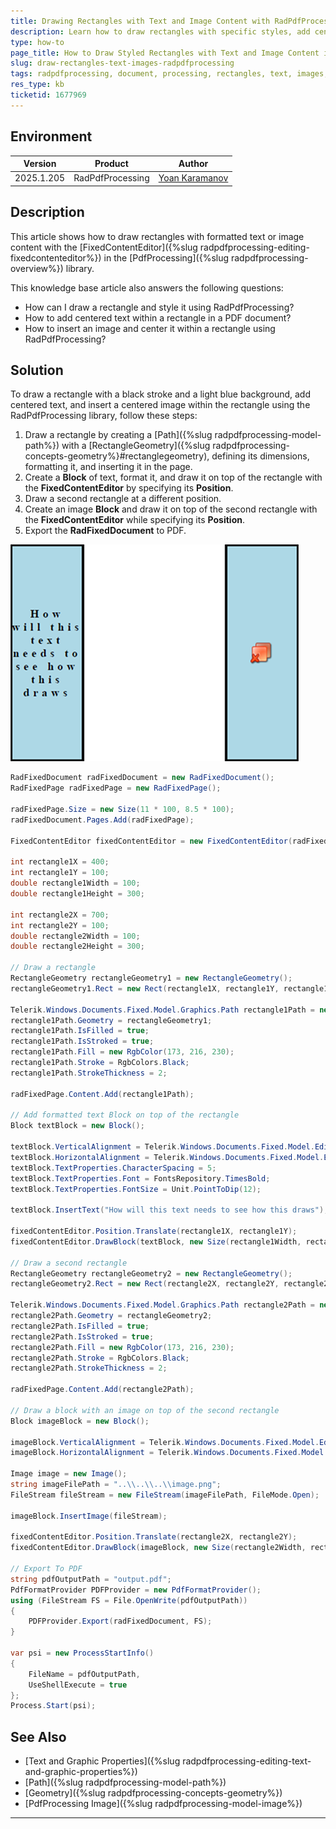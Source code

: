 ```yaml
---
title: Drawing Rectangles with Text and Image Content with RadPdfProcessing
description: Learn how to draw rectangles with specific styles, add centered text, and images within those rectangles using the RadPdfProcessing library.
type: how-to
page_title: How to Draw Styled Rectangles with Text and Image Content in PDFs with RadPdfProcessing
slug: draw-rectangles-text-images-radpdfprocessing
tags: radpdfprocessing, document, processing, rectangles, text, images, drawing, pdf, content, style, format, fixedcontenteditor, editor, image, centered
res_type: kb
ticketid: 1677969
---
```


## Environment

| Version | Product | Author | 
| --- | --- | ---- | 
| 2025.1.205| RadPdfProcessing |[Yoan Karamanov](https://www.telerik.com/blogs/author/yoan-karamanov)| 

## Description

This article shows how to draw rectangles with formatted text or image content with the [FixedContentEditor]({%slug radpdfprocessing-editing-fixedcontenteditor%}) in the [PdfProcessing]({%slug radpdfprocessing-overview%}) library.

This knowledge base article also answers the following questions:
- How can I draw a rectangle and style it using RadPdfProcessing?
- How to add centered text within a rectangle in a PDF document?
- How to insert an image and center it within a rectangle using RadPdfProcessing?

## Solution

To draw a rectangle with a black stroke and a light blue background, add centered text, and insert a centered image within the rectangle using the RadPdfProcessing library, follow these steps:

1. Draw a rectangle by creating a [Path]({%slug radpdfprocessing-model-path%}) with a [RectangleGeometry]({%slug radpdfprocessing-concepts-geometry%}#rectanglegeometry), defining its dimensions, formatting it, and inserting it in the page.
2. Create a **Block** of text, format it, and draw it on top of the rectangle with the **FixedContentEditor** by specifying its **Position**.
3. Draw a second rectangle at a different position.
4. Create an image **Block** and draw it on top of the second rectangle with the **FixedContentEditor** while specifying its **Position**.
5. Export the **RadFixedDocument** to PDF.

![RadPdfProcessing Draw Rectangles With Text and Image content](images/draw-rectangles-text-images-radpdfprocessing-result.png)

```csharp
RadFixedDocument radFixedDocument = new RadFixedDocument();
RadFixedPage radFixedPage = new RadFixedPage();

radFixedPage.Size = new Size(11 * 100, 8.5 * 100);
radFixedDocument.Pages.Add(radFixedPage);

FixedContentEditor fixedContentEditor = new FixedContentEditor(radFixedPage);

int rectangle1X = 400;
int rectangle1Y = 100;
double rectangle1Width = 100;
double rectangle1Height = 300;

int rectangle2X = 700;
int rectangle2Y = 100;
double rectangle2Width = 100;
double rectangle2Height = 300;

// Draw a rectangle
RectangleGeometry rectangleGeometry1 = new RectangleGeometry();
rectangleGeometry1.Rect = new Rect(rectangle1X, rectangle1Y, rectangle1Width, rectangle1Height);

Telerik.Windows.Documents.Fixed.Model.Graphics.Path rectangle1Path = new Telerik.Windows.Documents.Fixed.Model.Graphics.Path();
rectangle1Path.Geometry = rectangleGeometry1;
rectangle1Path.IsFilled = true;
rectangle1Path.IsStroked = true;
rectangle1Path.Fill = new RgbColor(173, 216, 230);
rectangle1Path.Stroke = RgbColors.Black;
rectangle1Path.StrokeThickness = 2;

radFixedPage.Content.Add(rectangle1Path);

// Add formatted text Block on top of the rectangle
Block textBlock = new Block();

textBlock.VerticalAlignment = Telerik.Windows.Documents.Fixed.Model.Editing.Flow.VerticalAlignment.Center;
textBlock.HorizontalAlignment = Telerik.Windows.Documents.Fixed.Model.Editing.Flow.HorizontalAlignment.Center;
textBlock.TextProperties.CharacterSpacing = 5;
textBlock.TextProperties.Font = FontsRepository.TimesBold;
textBlock.TextProperties.FontSize = Unit.PointToDip(12);

textBlock.InsertText("How will this text needs to see how this draws");

fixedContentEditor.Position.Translate(rectangle1X, rectangle1Y);
fixedContentEditor.DrawBlock(textBlock, new Size(rectangle1Width, rectangle1Height));

// Draw a second rectangle
RectangleGeometry rectangleGeometry2 = new RectangleGeometry();
rectangleGeometry2.Rect = new Rect(rectangle2X, rectangle2Y, rectangle2Width, rectangle2Height);

Telerik.Windows.Documents.Fixed.Model.Graphics.Path rectangle2Path = new Telerik.Windows.Documents.Fixed.Model.Graphics.Path();
rectangle2Path.Geometry = rectangleGeometry2;
rectangle2Path.IsFilled = true;
rectangle2Path.IsStroked = true;
rectangle2Path.Fill = new RgbColor(173, 216, 230);
rectangle2Path.Stroke = RgbColors.Black;
rectangle2Path.StrokeThickness = 2;

radFixedPage.Content.Add(rectangle2Path);

// Draw a block with an image on top of the second rectangle
Block imageBlock = new Block();

imageBlock.VerticalAlignment = Telerik.Windows.Documents.Fixed.Model.Editing.Flow.VerticalAlignment.Center;
imageBlock.HorizontalAlignment = Telerik.Windows.Documents.Fixed.Model.Editing.Flow.HorizontalAlignment.Center;

Image image = new Image();
string imageFilePath = "..\\..\\..\\image.png";
FileStream fileStream = new FileStream(imageFilePath, FileMode.Open);

imageBlock.InsertImage(fileStream);

fixedContentEditor.Position.Translate(rectangle2X, rectangle2Y);
fixedContentEditor.DrawBlock(imageBlock, new Size(rectangle2Width, rectangle2Height));

// Export To PDF
string pdfOutputPath = "output.pdf";
PdfFormatProvider PDFProvider = new PdfFormatProvider();
using (FileStream FS = File.OpenWrite(pdfOutputPath))
{
    PDFProvider.Export(radFixedDocument, FS);
}

var psi = new ProcessStartInfo()
{
    FileName = pdfOutputPath,
    UseShellExecute = true
};
Process.Start(psi);
```

## See Also

- [Text and Graphic Properties]({%slug radpdfprocessing-editing-text-and-graphic-properties%})
- [Path]({%slug radpdfprocessing-model-path%})
- [Geometry]({%slug radpdfprocessing-concepts-geometry%})
- [PdfProcessing Image]({%slug radpdfprocessing-model-image%})
---
